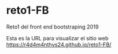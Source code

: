 # reto1-FB
 Reto1 del front end bootstraping 2019
 
 Esta es la URL para visualizar el sitio web
https://r4d4m4nthys24.github.io/reto1-FB/
